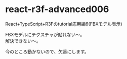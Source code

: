 # react-r3f-advanced006
React+TypeScript+R3Fのtutorial応用編6(FBXモデル表示)

FBXモデルにテクスチャが貼れない～。
<br/>解決できない～。

今のところ動かないので、欠番にします。
